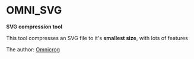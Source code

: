 # OMNI_SVG
<b>SVG compression tool</b>
<p>This tool compresses an SVG file to it's <b>smallest size</b>, with lots of features</p>
The author: <a href="https://www.facebook.com/omnicrog">Omnicrog</a>
